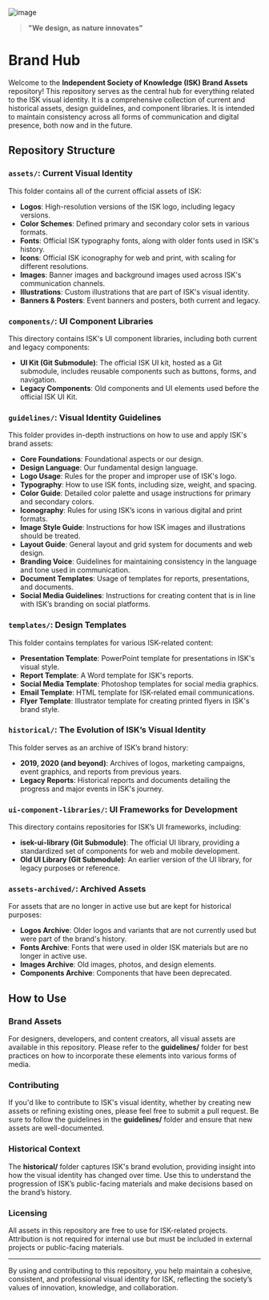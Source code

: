 ![image](https://github.com/user-attachments/assets/6af05d49-7edb-41e6-a435-ea880a938e35)
> **"We design, as nature innovates"**
# Brand Hub

Welcome to the **Independent Society of Knowledge (ISK) Brand Assets** repository! This repository serves as the central hub for everything related to the ISK visual identity. It is a comprehensive collection of current and historical assets, design guidelines, and component libraries. It is intended to maintain consistency across all forms of communication and digital presence, both now and in the future.

## Repository Structure

### **`assets/`**: Current Visual Identity
This folder contains all of the current official assets of ISK:
- **Logos**: High-resolution versions of the ISK logo, including legacy versions.
- **Color Schemes**: Defined primary and secondary color sets in various formats.
- **Fonts**: Official ISK typography fonts, along with older fonts used in ISK's history.
- **Icons**: Official ISK iconography for web and print, with scaling for different resolutions.
- **Images**: Banner images and background images used across ISK's communication channels.
- **Illustrations**: Custom illustrations that are part of ISK's visual identity.
- **Banners & Posters**: Event banners and posters, both current and legacy.

### **`components/`**: UI Component Libraries
This directory contains ISK's UI component libraries, including both current and legacy components:
- **UI Kit (Git Submodule)**: The official ISK UI kit, hosted as a Git submodule, includes reusable components such as buttons, forms, and navigation.
- **Legacy Components**: Old components and UI elements used before the official ISK UI Kit.

### **`guidelines/`**: Visual Identity Guidelines
This folder provides in-depth instructions on how to use and apply ISK's brand assets:
- **Core Foundations**: Foundational aspects or our design.
- **Design Language**: Our fundamental design language.
- **Logo Usage**: Rules for the proper and improper use of ISK's logo.
- **Typography**: How to use ISK fonts, including size, weight, and spacing.
- **Color Guide**: Detailed color palette and usage instructions for primary and secondary colors.
- **Iconography**: Rules for using ISK’s icons in various digital and print formats.
- **Image Style Guide**: Instructions for how ISK images and illustrations should be treated.
- **Layout Guide**: General layout and grid system for documents and web design.
- **Branding Voice**: Guidelines for maintaining consistency in the language and tone used in communication.
- **Document Templates**: Usage of templates for reports, presentations, and documents.
- **Social Media Guidelines**: Instructions for creating content that is in line with ISK’s branding on social platforms.

### **`templates/`**: Design Templates
This folder contains templates for various ISK-related content:
- **Presentation Template**: PowerPoint template for presentations in ISK's visual style.
- **Report Template**: A Word template for ISK's reports.
- **Social Media Template**: Photoshop templates for social media graphics.
- **Email Template**: HTML template for ISK-related email communications.
- **Flyer Template**: Illustrator template for creating printed flyers in ISK's brand style.

### **`historical/`**: The Evolution of ISK’s Visual Identity
This folder serves as an archive of ISK’s brand history:
- **2019, 2020 (and beyond)**: Archives of logos, marketing campaigns, event graphics, and reports from previous years.
- **Legacy Reports**: Historical reports and documents detailing the progress and major events in ISK's journey.

### **`ui-component-libraries/`**: UI Frameworks for Development
This directory contains repositories for ISK’s UI frameworks, including:
- **isek-ui-library (Git Submodule)**: The official UI library, providing a standardized set of components for web and mobile development.
- **Old UI Library (Git Submodule)**: An earlier version of the UI library, for legacy purposes or reference.

### **`assets-archived/`**: Archived Assets
For assets that are no longer in active use but are kept for historical purposes:
- **Logos Archive**: Older logos and variants that are not currently used but were part of the brand's history.
- **Fonts Archive**: Fonts that were used in older ISK materials but are no longer in active use.
- **Images Archive**: Old images, photos, and design elements.
- **Components Archive**: Components that have been deprecated.

## How to Use

### Brand Assets
For designers, developers, and content creators, all visual assets are available in this repository. Please refer to the **guidelines/** folder for best practices on how to incorporate these elements into various forms of media. 

### Contributing
If you'd like to contribute to ISK's visual identity, whether by creating new assets or refining existing ones, please feel free to submit a pull request. Be sure to follow the guidelines in the **guidelines/** folder and ensure that new assets are well-documented.

### Historical Context
The **historical/** folder captures ISK's brand evolution, providing insight into how the visual identity has changed over time. Use this to understand the progression of ISK’s public-facing materials and make decisions based on the brand’s history.

### Licensing
All assets in this repository are free to use for ISK-related projects. Attribution is not required for internal use but must be included in external projects or public-facing materials.

---

By using and contributing to this repository, you help maintain a cohesive, consistent, and professional visual identity for ISK, reflecting the society’s values of innovation, knowledge, and collaboration.

